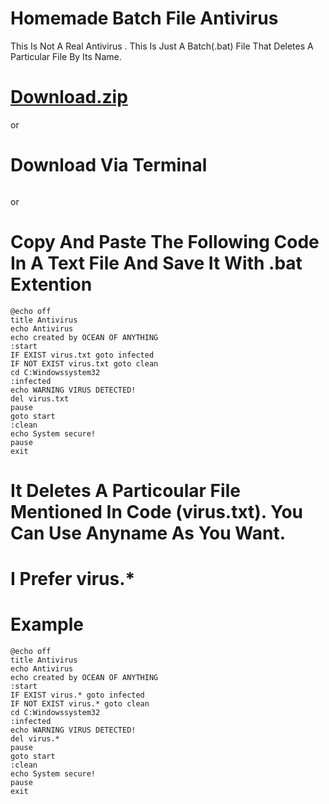 # Homemade Batch File Antivirus

This Is Not A Real Antivirus . This Is Just A Batch(.bat) File That Deletes A Particular File By
Its Name.

# [Download.zip]()


or
# Download Via Terminal

```
```


or

# Copy And Paste The Following Code In A Text File And Save It With .bat Extention

```
@echo off
title Antivirus
echo Antivirus
echo created by OCEAN OF ANYTHING
:start
IF EXIST virus.txt goto infected
IF NOT EXIST virus.txt goto clean
cd C:Windowssystem32
:infected
echo WARNING VIRUS DETECTED!
del virus.txt
pause
goto start
:clean
echo System secure!
pause
exit
```
# It Deletes A Particoular File Mentioned In Code (virus.txt). You Can Use Anyname As You Want.


# I Prefer virus.*

# Example

```
@echo off
title Antivirus
echo Antivirus
echo created by OCEAN OF ANYTHING
:start
IF EXIST virus.* goto infected
IF NOT EXIST virus.* goto clean
cd C:Windowssystem32
:infected
echo WARNING VIRUS DETECTED!
del virus.*
pause
goto start
:clean
echo System secure!
pause
exit
```

